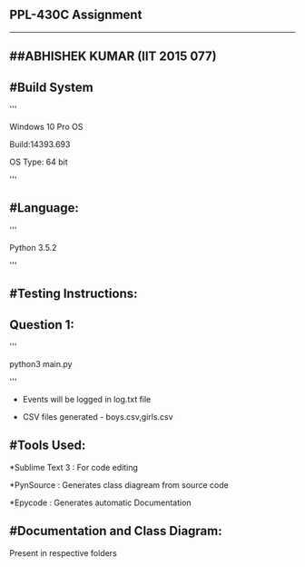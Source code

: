 PPL-430C Assignment
---
---

##ABHISHEK KUMAR (IIT 2015 077)
---

#Build System
---

'''

Windows 10 Pro OS

Build:14393.693

OS Type: 64 bit

'''

#Language: 
---

'''

Python 3.5.2 

'''

#Testing Instructions:
---

  Question 1:
  ---
  
  '''
  
  python3 main.py 
  
  '''

* Events will be logged in log.txt file

* CSV files generated - boys.csv,girls.csv

#Tools Used:
---

*Sublime Text 3 : For code editing

*PynSource : Generates class diagream from source code

*Epycode : Generates automatic Documentation

#Documentation and Class Diagram: 
---

Present in respective folders
